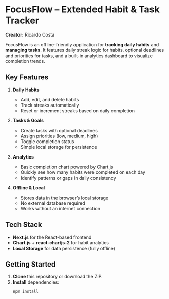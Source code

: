 # FocusFlow – Extended Habit & Task Tracker

**Creator:** Ricardo Costa

FocusFlow is an offline-friendly application for **tracking daily habits** and **managing tasks**. It features daily streak logic for habits, optional deadlines and priorities for tasks, and a built-in analytics dashboard to visualize completion trends.

## Key Features

1. **Daily Habits**
   - Add, edit, and delete habits
   - Track streaks automatically
   - Reset or increment streaks based on daily completion

2. **Tasks & Goals**
   - Create tasks with optional deadlines
   - Assign priorities (low, medium, high)
   - Toggle completion status
   - Simple local storage for persistence

3. **Analytics**
   - Basic completion chart powered by Chart.js
   - Quickly see how many habits were completed on each day
   - Identify patterns or gaps in daily consistency

4. **Offline & Local**
   - Stores data in the browser’s local storage
   - No external database required
   - Works without an internet connection

## Tech Stack

- **Next.js** for the React-based frontend
- **Chart.js** + **react-chartjs-2** for habit analytics
- **Local Storage** for data persistence (fully offline)

## Getting Started

1. **Clone** this repository or download the ZIP.
2. **Install** dependencies:
   ```bash
   npm install
